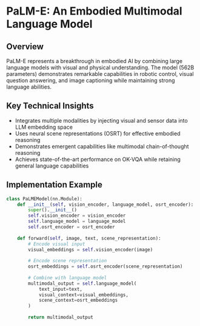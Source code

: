 # PaLM-E: An Embodied Multimodal Language Model

## Overview
PaLM-E represents a breakthrough in embodied AI by combining large language models with visual and physical understanding. The model (562B parameters) demonstrates remarkable capabilities in robotic control, visual question answering, and image captioning while maintaining strong language abilities.

## Key Technical Insights
- Integrates multiple modalities by injecting visual and sensor data into LLM embedding space
- Uses neural scene representations (OSRT) for effective embodied reasoning
- Demonstrates emergent capabilities like multimodal chain-of-thought reasoning
- Achieves state-of-the-art performance on OK-VQA while retaining general language capabilities

## Implementation Example
```python
class PaLMEModel(nn.Module):
    def __init__(self, vision_encoder, language_model, osrt_encoder):
        super().__init__()
        self.vision_encoder = vision_encoder
        self.language_model = language_model
        self.osrt_encoder = osrt_encoder
        
    def forward(self, image, text, scene_representation):
        # Encode visual input
        visual_embeddings = self.vision_encoder(image)
        
        # Encode scene representation
        osrt_embeddings = self.osrt_encoder(scene_representation)
        
        # Combine with language model
        multimodal_output = self.language_model(
            text_input=text,
            visual_context=visual_embeddings,
            scene_context=osrt_embeddings
        )
        
        return multimodal_output

